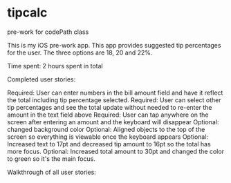 # tipcalc
pre-work for codePath class

This is my iOS pre-work app. This app provides suggested tip percentages for the user. The three options are 18, 20 and 22%.

Time spent: 2 hours spent in total

Completed user stories:

 Required: User can enter numbers in the bill amount field and have it reflect the total including tip percentage selected.
 Required: User can select other tip percentages and see the total update without needed to re-enter the amount in the text field above
 Required: User can tap anywhere on the screen after entering an amount and the keyboard will disappear
 Optional: changed background color
 Optional: Aligned objects to the top of the screen so everything is viewable once the keyboard appears
 Optional: Increased text to 17pt and decreased tip amount to 16pt so the total has more focus.
 Optional: Increased total amount to 30pt and changed the color to green so it's the main focus.
 
 Walkthrough of all user stories:
 
 
